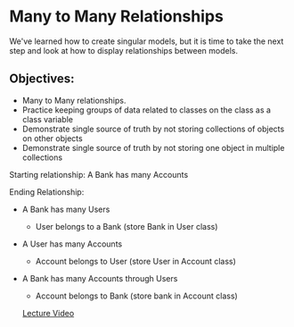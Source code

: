# Many to Many Relationships
We've learned how to create singular models, but it is time to take the next step and look at how to display relationships between models. 

## Objectives:

- Many to Many relationships.
- Practice keeping groups of data related to classes on the class as a class variable
- Demonstrate single source of truth by not storing collections of objects on other objects
- Demonstrate single source of truth by not storing one object in multiple collections


Starting relationship:
A Bank has many Accounts

Ending Relationship:

- A Bank has many Users
  * User belongs to a Bank (store Bank in User class)
- A User has many Accounts
  * Account belongs to User (store User in Account class)
- A Bank has many Accounts through Users
  * Account belongs to Bank (store bank in Account class)


  [Lecture Video](https://youtu.be/z1c_SMhFkxc)